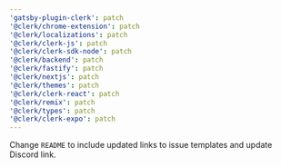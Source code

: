 ```yaml
---
'gatsby-plugin-clerk': patch
'@clerk/chrome-extension': patch
'@clerk/localizations': patch
'@clerk/clerk-js': patch
'@clerk/clerk-sdk-node': patch
'@clerk/backend': patch
'@clerk/fastify': patch
'@clerk/nextjs': patch
'@clerk/themes': patch
'@clerk/clerk-react': patch
'@clerk/remix': patch
'@clerk/types': patch
'@clerk/clerk-expo': patch
---
```


Change `README` to include updated links to issue templates and update Discord link.
